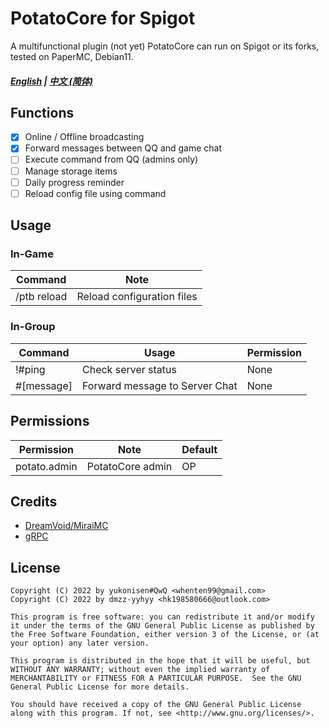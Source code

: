 # PotatoCore for Spigot

A multifunctional plugin (not yet)
PotatoCore can run on Spigot or its forks, tested on PaperMC, Debian11.

##### [English](https://github.com/dmzz-yyhyy/PotatoCore/blob/main/README.md) | [中文 (简体)](https://github.com/dmzz-yyhyy/PotatoCore/blob/main/README_zh-CN.md)

## Functions

- [x] Online / Offline broadcasting
- [x] Forward messages between QQ and game chat
- [ ] Execute command from QQ (admins only)
- [ ] Manage storage items
- [ ] Daily progress reminder
- [ ] Reload config file using command

## Usage

### In-Game

| Command       | Note                         |
|---------------|------------------------------|
| /ptb reload   | Reload configuration files   |

### In-Group

| Command     | Usage                          | Permission          |
|-------------|--------------------------------|---------------------|
| !#ping      | Check server status            | None                |
| #[message]  | Forward message to Server Chat | None                |

## Permissions

| Permission      | Note             | Default |
|-----------------|------------------|---------|
| potato.admin    | PotatoCore admin | OP      |

## Credits

- [DreamVoid/MiraiMC](https://github.com/DreamVoid/MiraiMC)
- [gRPC](https://google.golang.org/grpc)

## License

```
Copyright (C) 2022 by yukonisen#QwQ <whenten99@gmail.com>
Copyright (C) 2022 by dmzz-yyhyy <hk198580666@outlook.com>

This program is free software: you can redistribute it and/or modify
it under the terms of the GNU General Public License as published by
the Free Software Foundation, either version 3 of the License, or (at
your option) any later version.

This program is distributed in the hope that it will be useful, but
WITHOUT ANY WARRANTY; without even the implied warranty of
MERCHANTABILITY or FITNESS FOR A PARTICULAR PURPOSE.  See the GNU
General Public License for more details.

You should have received a copy of the GNU General Public License
along with this program. If not, see <http://www.gnu.org/licenses/>.
```